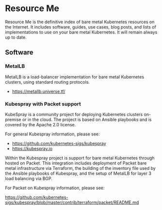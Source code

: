 # Resource Me

Resource Me is the definitive index of bare metal Kubernetes 
resources on the Internet. It includes software, guides, use cases, 
blog posts, and lists of implementations to use on your 
bare metal Kubernetes. It will remain always up to date.

## Software

### MetalLB

MetalLB is a load-balancer implementation for bare metal Kubernetes 
clusters, using standard routing protocols. 

* https://metallb.universe.tf/

### Kubespray with Packet support

KubeSpray is a community project for deploying Kubernetes clusters on-premise 
or in the cloud. The project is based on Ansible playbooks and is covered by 
the Apache 2.0 license.

For general Kubespray information, please see:

* https://github.com/kubernetes-sigs/kubespray
* https://kubespray.io

Within the Kubespray project is support for bare metal Kubernetes through hosted on Packet.
This integration includes deployment of Packet bare metal infrastructure via Terraform,
the building of the inventory file used by the Ansible playbooks of Kubespray, and the 
setup of MetalLB for layer 3 load balancing via BGP.

For Packet on Kubespray information, please see:

https://github.com/kubernetes-sigs/kubespray/blob/master/contrib/terraform/packet/README.md

